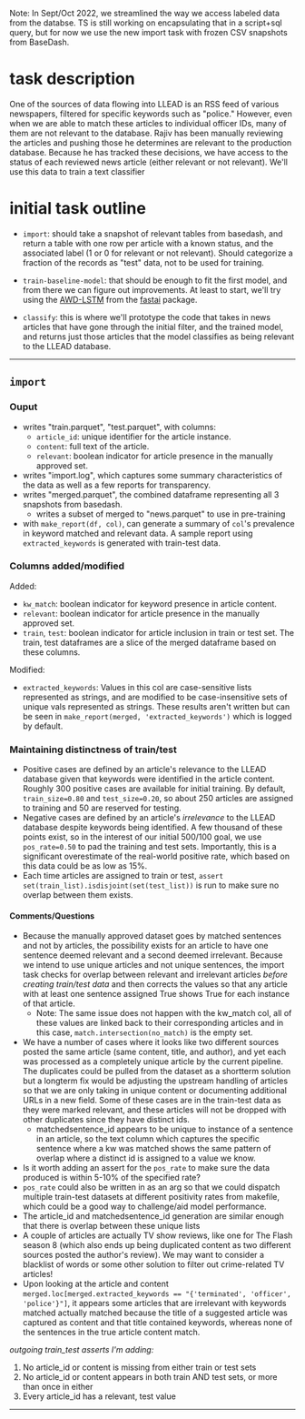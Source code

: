 Note: In Sept/Oct 2022, we streamlined the way we access labeled data from the
databse. TS is still working on encapsulating that in a script+sql query, but
for now we use the new import task with frozen CSV snapshots from BaseDash.

# task description

One of the sources of data flowing into LLEAD is an RSS feed of various
newspapers, filtered for specific keywords such as "police." However, even when
we are able to match these articles to individual officer IDs, many of them are
not relevant to the database. Rajiv has been manually reviewing the articles
and pushing those he determines are relevant to the production database.
Because he has tracked these decisions, we have access to the status of each
reviewed news article (either relevant or not relevant). We'll use this data to
train a text classifier 

# initial task outline

- `import`: should take a snapshot of relevant tables from basedash, and return
  a table with one row per article with a known status, and the associated
  label (1 or 0 for relevant or not relevant). Should categorize a fraction of
  the records as "test" data, not to be used for training.

- `train-baseline-model`: that should be enough to fit the first model, and
  from there we can figure out improvements. At least to start, we'll try using
  the [AWD-LSTM](https://docs.fast.ai/text.models.awdlstm.html#AWD_LSTM) from
  the [fastai](https://docs.fast.ai/) package.

- `classify`: this is where we'll prototype the code that takes in news
  articles that have gone through the initial filter, and the trained model,
  and returns just those articles that the model classifies as being relevant
  to the LLEAD database.

---
## `import`

### Ouput
- writes "train.parquet", "test.parquet", with columns:
  - `article_id`: unique identifier for the article instance.
  - `content`: full text of the article.
  - `relevant`: boolean indicator for article presence in the manually approved set.
- writes "import.log", which captures some summary characteristics of the data as well as a few reports for transparency.
- writes "merged.parquet", the combined dataframe representing all 3 snapshots from basedash.
    - writes a subset of merged to "news.parquet" to use in pre-training
- with `make_report(df, col)`, can generate a summary of `col`'s prevalence in keyword matched and relevant data. A sample report using `extracted_keywords` is generated with train-test data.

### Columns added/modified
Added:
- `kw_match`: boolean indicator for keyword presence in article content.
- `relevant`: boolean indicator for article presence in the manually approved set.
- `train`, `test`: boolean indicator for article inclusion in train or test set. The train, test dataframes are a slice of the merged dataframe based on these columns.

Modified:
- `extracted_keywords`: Values in this col are case-sensitive lists represented as strings, and are modified to be case-insensitive sets of unique vals represented as strings. These results aren't written but can be seen in `make_report(merged, 'extracted_keywords')` which is logged by default.

### Maintaining distinctness of train/test
- Positive cases are defined by an article's relevance to the LLEAD database given that keywords were identified in the article content. Roughly 300 positive cases are available for initial training. By default, `train_size=0.80` and `test_size=0.20`, so about 250 articles are assigned to training and 50 are reserved for testing.
- Negative cases are defined by an article's _irrelevance_ to the LLEAD database despite keywords being identified. A few thousand of these points exist, so in the interest of our initial 500/100 goal, we use `pos_rate=0.50` to pad the training and test sets. Importantly, this is a significant overestimate of the real-world positive rate, which based on this data could be as low as 15%.
- Each time articles are assigned to train or test, `assert set(train_list).isdisjoint(set(test_list))` is run to make sure no overlap between them exists.

#### Comments/Questions
- Because the manually approved dataset goes by matched sentences and not by articles, the possibility exists for an article to have one sentence deemed relevant and a second deemed irrelevant. Because we intend to use unique articles and not unique sentences, the import task checks for overlap between relevant and irrelevant articles _before creating train/test data_ and then corrects the values so that any article with at least one sentence assigned True shows True for each instance of that article. 
  - Note: The same issue does not happen with the kw_match col, all of these values are linked back to their corresponding articles and in this case, `match.intersection(no_match)` is the empty set.
- We have a number of cases where it looks like two different sources posted the same article (same content, title, and author), and yet each was processed as a completely unique article by the current pipeline. The duplicates could be pulled from the dataset as a shortterm solution but a longterm fix would be adjusting the upstream handling of articles so that we are only taking in unique content or documenting additional URLs in a new field. Some of these cases are in the train-test data as they were marked relevant, and these articles will not be dropped with other duplicates since they have distinct ids.
  - matchedsentence_id appears to be unique to instance of a sentence in an article, so the text column which captures the specific sentence where a kw was matched shows the same pattern of overlap where a distinct id is assigned to a value we know. 
- Is it worth adding an assert for the `pos_rate` to make sure the data produced is within 5-10% of the specified rate?
- `pos_rate` could also be written in as an arg so that we could dispatch multiple train-test datasets at different positivity rates from makefile, which could be a good way to challenge/aid model performance.
- The article_id and matchedsentence_id generation are similar enough that there is overlap between these unique lists
- A couple of articles are actually TV show reviews, like one for The Flash season 8 (which also ends up being duplicated content as two different sources posted the author's review). We may want to consider a blacklist of words or some other solution to filter out crime-related TV articles!
- Upon looking at the article and content `merged.loc[merged.extracted_keywords == "{'terminated', 'officer', 'police'}"]`, it appears some articles that are irrelevant with keywords matched actually matched because the title of a suggested article was captured as content and that title contained keywords, whereas none of the sentences in the true article content match.

_outgoing train_test asserts I'm adding:_
1. No article_id or content is missing from either train or test sets
2. No article_id or content appears in both train AND test sets, or more than once in either
3. Every article_id has a relevant, test value

---
